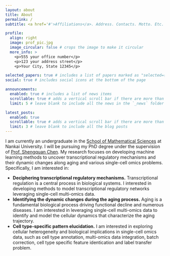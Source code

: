 ```yaml
---
layout: about
title: About
permalink: /
subtitle: <a href='#'>Affiliations</a>. Address. Contacts. Motto. Etc.

profile:
  align: right
  image: prof_pic.jpg
  image_circular: false # crops the image to make it circular
  more_info: >
    <p>555 your office number</p>
    <p>123 your address street</p>
    <p>Your City, State 12345</p>

selected_papers: true # includes a list of papers marked as "selected={true}"
social: true # includes social icons at the bottom of the page

announcements:
  enabled: true # includes a list of news items
  scrollable: true # adds a vertical scroll bar if there are more than 3 news items
  limit: 5 # leave blank to include all the news in the `_news` folder

latest_posts:
  enabled: true
  scrollable: true # adds a vertical scroll bar if there are more than 3 new posts items
  limit: 3 # leave blank to include all the blog posts
---
```



I am currently an undergraduate in the [School of Mathematical Sciences](https://math.nankai.edu.cn/) at Nankai University. I will be pursuing my PhD degree under the supervision of [Prof. Shengquan Chen](https://my.nankai.edu.cn/sms/csq/list.htm).  My research focuses on developing machine learning methods to uncover transcriptional regulatory mechanisms and their dynamic changes along aging and various single-cell omics problems. Specifically, I am interested in:

- **Deciphering transcriptional regulatory mechanisms.** Transcriptional regulation is a central process in biological systems. I interested in developing methods to model transcriptional regulatory networks leveraging single-cell multi-omics data.
- **Identifying the dynamic changes during the aging process.** Aging is a fundamental biological process driving functional decline and numerous diseases. I am interested in leveraging single-cell multi-omics data to identify and model the cellular dynamics that characterize the aging trajectory.
- **Cell type-specific pattern elucidation.** I am interested in exploring cellular heterogeneity and biological implications in single-cell omics data, such as cell type annotation, multi-omics data integration, batch correction, cell type specific feature identication and label transfer problem.